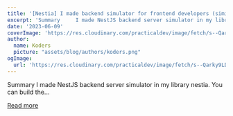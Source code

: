 ```yaml
---
title: '[Nestia] I made backend simulator for frontend developers (similar with MSW, but fully automated)'
excerpt: 'Summary     I made NestJS backend server simulator in my library nestia.  You can build the...'
date: '2023-06-09'
coverImage: 'https://res.cloudinary.com/practicaldev/image/fetch/s--Qarky9LD--/c_imagga_scale,f_auto,fl_progressive,h_420,q_auto,w_1000/https://dev-to-uploads.s3.amazonaws.com/uploads/articles/07td2fzq78nkzyg5m132.png'
author:
  name: Koders
  picture: "assets/blog/authors/koders.png"
ogImage:
  url: 'https://res.cloudinary.com/practicaldev/image/fetch/s--Qarky9LD--/c_imagga_scale,f_auto,fl_progressive,h_420,q_auto,w_1000/https://dev-to-uploads.s3.amazonaws.com/uploads/articles/07td2fzq78nkzyg5m132.png'
---
```


Summary     I made NestJS backend server simulator in my library nestia.  You can build the...

[Read more](https://dev.to/samchon/nestjs-i-made-backend-server-simulator-without-backend-server-7gg)
